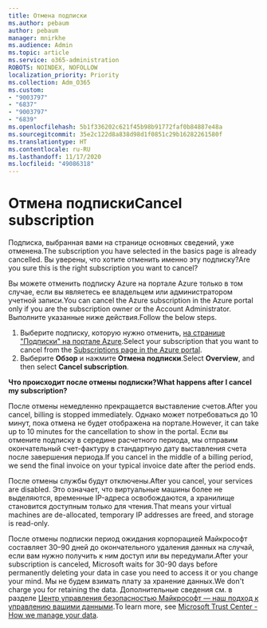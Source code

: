 ```yaml
---
title: Отмена подписки
ms.author: pebaum
author: pebaum
manager: mnirkhe
ms.audience: Admin
ms.topic: article
ms.service: o365-administration
ROBOTS: NOINDEX, NOFOLLOW
localization_priority: Priority
ms.collection: Adm_O365
ms.custom:
- "9003797"
- "6837"
- "9003797"
- "6839"
ms.openlocfilehash: 5b1f336202c621f45b98b91772faf0b84887e48a
ms.sourcegitcommit: 35e2c122d8a838d98d1f0851c29b16282261580f
ms.translationtype: HT
ms.contentlocale: ru-RU
ms.lasthandoff: 11/17/2020
ms.locfileid: "49086318"
---
```

# <a name="cancel-subscription"></a><span data-ttu-id="0a012-102">Отмена подписки</span><span class="sxs-lookup"><span data-stu-id="0a012-102">Cancel subscription</span></span>

<span data-ttu-id="0a012-103">Подписка, выбранная вами на странице основных сведений, уже отменена.</span><span class="sxs-lookup"><span data-stu-id="0a012-103">The subscription you have selected in the basics page is already cancelled.</span></span> <span data-ttu-id="0a012-104">Вы уверены, что хотите отменить именно эту подписку?</span><span class="sxs-lookup"><span data-stu-id="0a012-104">Are you sure this is the right subscription you want to cancel?</span></span>

<span data-ttu-id="0a012-105">Вы можете отменить подписку Azure на портале Azure только в том случае, если вы являетесь ее владельцем или администратором учетной записи.</span><span class="sxs-lookup"><span data-stu-id="0a012-105">You can cancel the Azure subscription in the Azure portal only if you are the subscription owner or the Account Administrator.</span></span> <span data-ttu-id="0a012-106">Выполните указанные ниже действия.</span><span class="sxs-lookup"><span data-stu-id="0a012-106">Follow the below steps.</span></span>

1. <span data-ttu-id="0a012-107">Выберите подписку, которую нужно отменить, [на странице "Подписки" на портале Azure](https://ms.portal.azure.com/#blade/Microsoft_Azure_Billing/SubscriptionsBlade).</span><span class="sxs-lookup"><span data-stu-id="0a012-107">Select your subscription that you want to cancel from the [Subscriptions page in the Azure portal](https://ms.portal.azure.com/#blade/Microsoft_Azure_Billing/SubscriptionsBlade).</span></span>
2. <span data-ttu-id="0a012-108">Выберите **Обзор** и нажмите **Отмена подписки**.</span><span class="sxs-lookup"><span data-stu-id="0a012-108">Select **Overview**, and then select **Cancel subscription**.</span></span>

<span data-ttu-id="0a012-109">**Что происходит после отмены подписки?**</span><span class="sxs-lookup"><span data-stu-id="0a012-109">**What happens after I cancel my subscription?**</span></span>

<span data-ttu-id="0a012-110">После отмены немедленно прекращается выставление счетов.</span><span class="sxs-lookup"><span data-stu-id="0a012-110">After you cancel, billing is stopped immediately.</span></span> <span data-ttu-id="0a012-111">Однако может потребоваться до 10 минут, пока отмена не будет отображена на портале.</span><span class="sxs-lookup"><span data-stu-id="0a012-111">However, it can take up to 10 minutes for the cancellation to show in the portal.</span></span> <span data-ttu-id="0a012-112">Если вы отмените подписку в середине расчетного периода, мы отправим окончательный счет-фактуру в стандартную дату выставления счета после завершения периода.</span><span class="sxs-lookup"><span data-stu-id="0a012-112">If you cancel in the middle of a billing period, we send the final invoice on your typical invoice date after the period ends.</span></span>

<span data-ttu-id="0a012-113">После отмены службы будут отключены.</span><span class="sxs-lookup"><span data-stu-id="0a012-113">After you cancel, your services are disabled.</span></span> <span data-ttu-id="0a012-114">Это означает, что виртуальные машины более не выделяются, временные IP-адреса освобождаются, а хранилище становится доступным только для чтения.</span><span class="sxs-lookup"><span data-stu-id="0a012-114">That means your virtual machines are de-allocated, temporary IP addresses are freed, and storage is read-only.</span></span>

<span data-ttu-id="0a012-115">После отмены подписки период ожидания корпорацией Майкрософт составляет 30–90 дней до окончательного удаления данных на случай, если вам нужно получить к ним доступ или вы передумали.</span><span class="sxs-lookup"><span data-stu-id="0a012-115">After your subscription is canceled, Microsoft waits for 30-90 days before permanently deleting your data in case you need to access it or you change your mind.</span></span> <span data-ttu-id="0a012-116">Мы не будем взимать плату за хранение данных.</span><span class="sxs-lookup"><span data-stu-id="0a012-116">We don't charge you for retaining the data.</span></span> <span data-ttu-id="0a012-117">Дополнительные сведения см. в разделе [Центр управления безопасностью Майкрософт — наш подход к управлению вашими данными](https://www.microsoft.com/trust-center/privacy/data-management#leave).</span><span class="sxs-lookup"><span data-stu-id="0a012-117">To learn more, see [Microsoft Trust Center - How we manage your data](https://www.microsoft.com/trust-center/privacy/data-management#leave).</span></span>

